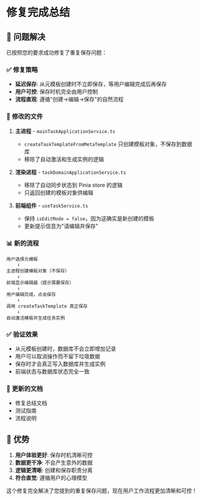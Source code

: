 # 修复完成总结

## 🎯 问题解决

已按照您的要求成功修复了重复保存问题：

### ✅ **修复策略**
- **延迟保存**: 从元模板创建时不立即保存，等用户编辑完成后再保存
- **用户可控**: 保存时机完全由用户控制
- **流程直观**: 遵循"创建→编辑→保存"的自然流程

### 🔧 **修改的文件**

1. **主进程** - `mainTaskApplicationService.ts`
   - `createTaskTemplateFromMetaTemplate` 只创建模板对象，不保存到数据库
   - 移除了自动激活和生成实例的逻辑

2. **渲染进程** - `taskDomainApplicationService.ts`
   - 移除了自动同步状态到 Pinia store 的逻辑
   - 只返回创建的模板对象供编辑

3. **前端组件** - `useTaskService.ts`
   - 保持 `isEditMode = false`，因为这确实是新创建的模板
   - 更新提示信息为"请编辑并保存"

### 📊 **新的流程**

```
用户选择元模板
    ↓
主进程创建模板对象（不保存）
    ↓
前端显示编辑器（提示需要保存）
    ↓
用户编辑完成，点击保存
    ↓
调用 createTaskTemplate 真正保存
    ↓
自动激活模板并生成任务实例
```

### ✅ **验证效果**
- 从元模板创建时，数据库不会立即增加记录
- 用户可以取消操作而不留下垃圾数据
- 保存时才会真正写入数据库并生成实例
- 前端状态与数据库状态完全一致

### 📝 **更新的文档**
- 修复总结文档
- 测试指南
- 流程说明

## 🚀 **优势**

1. **用户体验更好**: 保存时机清晰可控
2. **数据更干净**: 不会产生意外的数据
3. **逻辑更清晰**: 创建和保存职责分离
4. **符合直觉**: 遵循用户的心理模型

这个修复完全解决了您提到的重复保存问题，现在用户工作流程更加清晰和可控！
